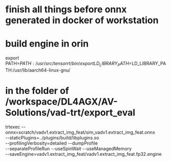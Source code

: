 # finish all things before onnx generated in docker of workstation

# build engine in orin
export PATH=$PATH:/usr/src/tensorrt/bin/
export LD_LIBRARY_PATH=$LD_LIBRARY_PATH:/usr/lib/aarch64-linux-gnu/

# in the folder of /workspace/DL4AGX/AV-Solutions/vad-trt/export_eval 

trtexec --onnx=scratch/vadv1.extract_img_feat/sim_vadv1.extract_img_feat.onnx \
        --staticPlugins=../plugins/build/libplugins.so \
        --profilingVerbosity=detailed --dumpProfile \
        --separateProfileRun --useSpinWait --useManagedMemory \
        --saveEngine=vadv1.extract_img_feat/vadv1.extract_img_feat.fp32.engine

